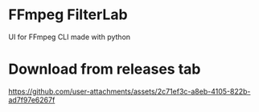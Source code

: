 # FFmpeg FilterLab
UI for FFmpeg CLI made with python

# Download from releases tab


https://github.com/user-attachments/assets/2c71ef3c-a8eb-4105-822b-ad7f97e6267f

